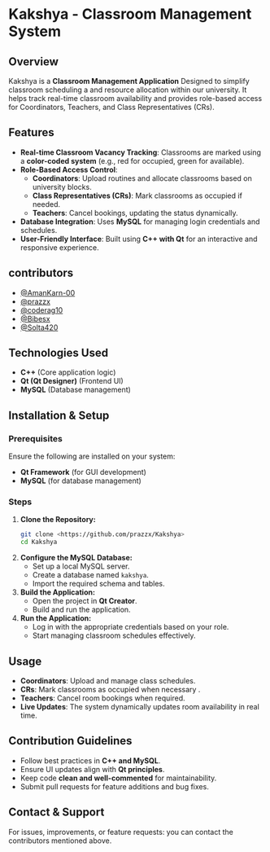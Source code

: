 # Kakshya - Classroom Management System

## Overview
Kakshya is a **Classroom Management Application** Designed to simplify classroom scheduling a and resource allocation within our university. It helps track real-time classroom availability and provides role-based access for Coordinators, Teachers, and Class Representatives (CRs).

## Features
- **Real-time Classroom Vacancy Tracking**: Classrooms are marked using a **color-coded system** (e.g., red for occupied, green for available).
- **Role-Based Access Control**:
  - **Coordinators**: Upload routines and allocate classrooms based on university blocks.
  - **Class Representatives (CRs)**: Mark classrooms as occupied if needed.
  - **Teachers**: Cancel bookings, updating the status dynamically.
- **Database Integration**: Uses **MySQL** for managing login credentials and schedules.
- **User-Friendly Interface**: Built using **C++ with Qt** for an interactive and responsive experience.

## contributors
- [@AmanKarn-00](https://github.com/AmanKarn-00)
- [@prazzx](https://github.com/prazzx)
- [@coderag10](https://github.com/coderag10)
- [@Bibesx](https://github.com/Bibesx)
- [@Solta420](https://github.com/Solta420)

## Technologies Used
- **C++** (Core application logic)
- **Qt (Qt Designer)** (Frontend UI)
- **MySQL** (Database management)

## Installation & Setup
### Prerequisites
Ensure the following are installed on your system:
- **Qt Framework** (for GUI development)
- **MySQL** (for database management)

### Steps
1. **Clone the Repository:**
   ```bash
   git clone <https://github.com/prazzx/Kakshya>
   cd Kakshya
   ```
2. **Configure the MySQL Database:**
   - Set up a local MySQL server.
   - Create a database named `kakshya`.
   - Import the required schema and tables.
3. **Build the Application:**
   - Open the project in **Qt Creator**.
   - Build and run the application.
4. **Run the Application:**
   - Log in with the appropriate credentials based on your role.
   - Start managing classroom schedules effectively.

## Usage
- **Coordinators**: Upload and manage class schedules.
- **CRs**: Mark  classrooms as occupied when necessary .
- **Teachers**: Cancel room bookings when required.
- **Live Updates**: The system dynamically updates room availability in real time.

## Contribution Guidelines
- Follow best practices in **C++ and MySQL**.
- Ensure UI updates align with **Qt principles**.
- Keep code **clean and well-commented** for maintainability.
- Submit pull requests for feature additions and bug fixes.

## Contact & Support
For issues, improvements, or feature requests:
you can contact the contributors mentioned above.

